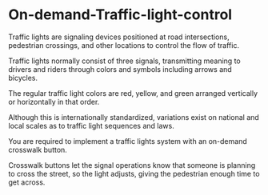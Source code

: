 # On-demand-Traffic-light-control
Traffic lights are signaling devices positioned at road intersections, pedestrian crossings, and other locations to control the flow of traffic.



Traffic lights normally consist of three signals, transmitting meaning to drivers and riders through colors and symbols including arrows and bicycles.

The regular traffic light colors are red, yellow, and green arranged vertically or horizontally in that order.

Although this is internationally standardized, variations exist on national and local scales as to traffic light sequences and laws.



You are required to implement a traffic lights system with an on-demand crosswalk button.

Crosswalk buttons let the signal operations know that someone is planning to cross the street, so the light adjusts, giving the pedestrian enough time to get across.
